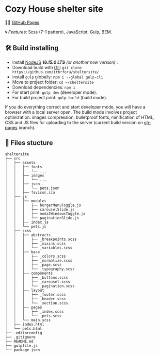 # Cozy House shelter site

:man_technologist: [GitHub Pages](https://ithrforu.github.io/sheltersite/)

:cyclone: *Features*: Scss (7-1 pattern), JavaScript, Gulp, BEM.

## :hammer_and_wrench: Build installing
* Install [NodeJS](https://nodejs.org/en/) ***16.15.0 LTS** (or another new version)* . 
* Download build with [Git](https://git-scm.com/downloads): ```git clone https://github.com/ithrforu/sheltersite/```
* Install ```gulp``` globally: ```npm i --global gulp-cli```
* Move to project folder: ```cd ~/sheltersite```
* Download dependencies: ```npm i```
* For start print: ```gulp dev``` (developer mode).
* For build project print: ```gulp build``` (build mode).

If you do everything correct and start developer mode, you will have a browser with a local server open. The build mode involves project optimization: images compression, bulletproof fonts, minification of HTML, CSS and JS files for uploading to the server (current build version on [gh-pages](../../tree/gh-pages/) branch).

## :open_file_folder: Files stucture

```
sheltersite
├── src
│   ├── assets
│   │   ├── fonts
│   │   │   └── ...
│   │   ├── images
│   │   │   └── ...
│   │   ├── json
│   │   │   └── pets.json
│   │   ├── favicon.ico
│   ├── js
│   │   ├── modules
│   │   │   ├── burgerMenuToggle.js
│   │   │   ├── carouselSlide.js
│   │   │   ├── modalWindowsToggle.js
│   │   │   └── paginationSlide.js
│   │   ├── index.js
│   │   └── pets.js
│   ├── scss
│   │   ├── abstracts
│   │   │   ├── _breakpoints.scss
│   │   │   ├── _mixins.scss
│   │   │   └── _variables.scss
│   │   ├── base
│   │   │   ├── _colors.scss
│   │   │   ├── _normalize.scss
│   │   │   ├── _page.scss
│   │   │   └── _typography.scss
│   │   ├── components
│   │   │   ├── _buttons.scss
│   │   │   ├── _carousel.scss
│   │   │   └── _pagination.scss
│   │   ├── layout
│   │   │   ├── _footer.scss
│   │   │   ├── _header.scss
│   │   │   └── _section.scss
│   │   ├── pages
│   │   │   ├── _index.scss
│   │   │   └── _pets.scss
│   │   └── main.scss
│   ├── index.html
│   └── pets.html
├── .editorconfig
├── .gitignore
├── README.md
├── gulpfile.js
└── package.json
```
